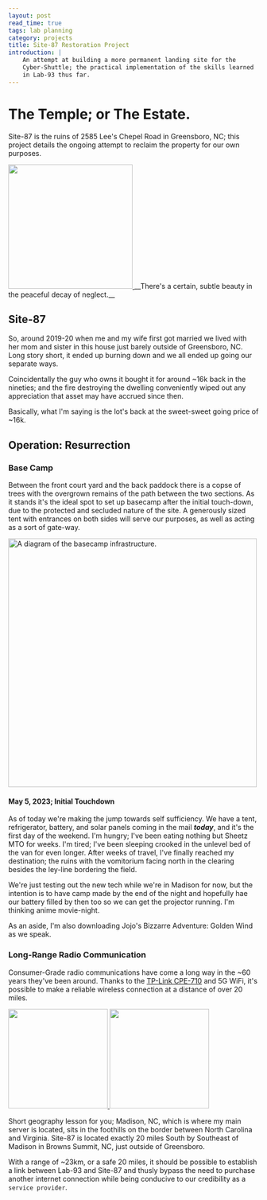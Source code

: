 ```yaml
---
layout: post
read_time: true
tags: lab planning
category: projects
title: Site-87 Restoration Project
introduction: |
    An attempt at building a more permanent landing site for the
    Cyber-Shuttle; the practical implementation of the skills learned
    in Lab-93 thus far.
---
```


# The Temple; or The Estate.
Site-87 is the ruins of 2585 Lee's Chepel Road in Greensboro, NC; this
project details the ongoing attempt to reclaim the property for our own
purposes.

<!-- Images on the same line will also be on the same line, in markdown ;)-->
<a href="/library/images/Site-87_Restoration_Project/2825-Lees-Chapel-Road/diagonal-view_initial-visit.jpgx">
    <img src="/library/images/Site-87_Restoration_Project/2825-Lees-Chapel-Road/diagonal-view_initial-visit.jpg" height="250">
</a>  
<span>__There's a certain, subtle beauty in the peaceful decay of neglect.__</span>


## Site-87
So, around 2019-20 when me and my wife first got married we lived with her mom and sister
in this house just barely outside of Greensboro, NC.  Long story short, it ended up burning
down and we all ended up going our separate ways.

Coincidentally the guy who owns it bought it for around ~16k back in the nineties; and the
fire destroying the dwelling conveniently wiped out any appreciation that asset may have
accrued since then.

Basically, what I'm saying is the lot's back at the sweet-sweet going price of ~16k.


## Operation: Resurrection

### Base Camp
Between the front court yard and the back paddock there is a copse of trees with the overgrown
remains of the path between the two sections.  As it stands it's the ideal spot to set up basecamp
after the initial touch-down, due to the protected and secluded nature of the site.  A generously
sized tent with entrances on both sides will serve our purposes, as well as acting as a sort of gate-way.

<a href="/library/images/Site-87_Restoration_Project/besecamp-diagram.jpg">
    <img src="/library/images/Site-87_Restoration_Project/basecamp-diagram.jpg"
         height="500"
         alt="A diagram of the basecamp infrastructure.">
</a>

#### May 5, 2023; Initial Touchdown
As of today we're making the jump towards self sufficiency.  We have a tent, refrigerator, battery, and solar panels
coming in the mail __*today*__, and it's the first day of the weekend.  I'm hungry; I've been eating nothing but
Sheetz MTO for weeks.  I'm tired; I've been sleeping crooked in the unlevel bed of the van for even longer.  After
weeks of travel, I've finally reached my destination; the ruins with the vomitorium facing north in the clearing besides
the ley-line bordering the field.

We're just testing out the new tech while we're in Madison for now, but the intention is to have camp made by the end
of the night and hopefully hae our battery filled by then too so we can get the projector running.  I'm thinking anime
movie-night.

As an aside, I'm also downloading Jojo's Bizzarre Adventure: Golden Wind as we speak.


### Long-Range Radio Communication
Consumer-Grade radio communications have come a long way in the ~60 years they've been around.  Thanks to the
[TP-Link CPE-710](https://www.tp-link.com/us/business-networking/outdoor-radio/cpe710/) and 5G WiFi,
it's possible to make a reliable wireless connection at a distance of over 20 miles.

<a href="/library/images/Site-87_Restoration_Project/NetworkAccess/birdseye-distance.jpg">
    <img src="/library/images/Site-87_Restoration_Project/NetworkAccess/birdseye-distance.jpg" height="200">
</a> <a href="/library/images/Site-87_Restoration_Project/NetworkAccess/birdseye-map.jpg">
    <img src="/library/images/Site-87_Restoration_Project/NetworkAccess/birdseye-map.jpg" height="200">
</a>

Short geography lesson for you; Madison, NC, which is where my main server is located, sits in the foothills
on the border between North Carolina and Virginia. Site-87 is located exactly 20 miles South by Southeast of
Madison in Browns Summit, NC, just outside of Greensboro.  

With a range of ~23km, or a safe 20 miles, it should be possible to establish a link between Lab-93 and Site-87
and thusly bypass the need to purchase another internet connection while being conducive to our credibility as
a ```service provider```.


<!-- Template for adding more images.

<a href="">
    <img src="" height="500">
</a>

-->
